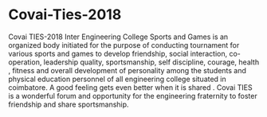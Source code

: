 # Covai-Ties-2018
Covai TIES-2018 Inter Engineering College Sports and Games is an organized body initiated for the purpose of conducting tournament for various sports and games to develop friendship, social interaction, co-operation, leadership quality, sportsmanship, self discipline, courage, health , fitness and overall development of personality among the students and physical education personnel of all engineering college situated in coimbatore. A good feeling gets even better when it is shared . Covai TIES is a wonderful forum and opportunity for the engineering fraternity to foster friendship and share sportsmanship.
